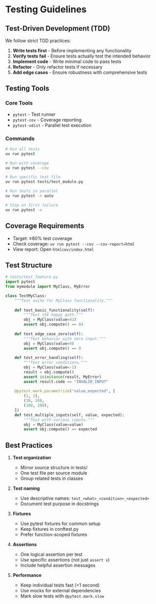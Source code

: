 # Testing Guidelines

## Test-Driven Development (TDD)

We follow strict TDD practices:

1. **Write tests first** - Before implementing any functionality
2. **Verify tests fail** - Ensure tests actually test the intended behavior
3. **Implement code** - Write minimal code to pass tests
4. **Refactor** - Only refactor tests if necessary
5. **Add edge cases** - Ensure robustness with comprehensive tests

## Testing Tools

### Core Tools
- `pytest` - Test runner
- `pytest-cov` - Coverage reporting
- `pytest-xdist` - Parallel test execution

### Commands
```bash
# Run all tests
uv run pytest

# Run with coverage
uv run pytest --cov

# Run specific test file
uv run pytest tests/test_module.py

# Run tests in parallel
uv run pytest -n auto

# Stop on first failure
uv run pytest -x
```

## Coverage Requirements

- Target: ≥80% test coverage
- Check coverage: `uv run pytest --cov --cov-report=html`
- View report: Open `htmlcov/index.html`

## Test Structure

```python
# tests/test_feature.py
import pytest
from mymodule import MyClass, MyError

class TestMyClass:
    """Test suite for MyClass functionality."""
    
    def test_basic_functionality(self):
        """Test the happy path."""
        obj = MyClass(value=42)
        assert obj.compute() == 84
    
    def test_edge_case_zero(self):
        """Test behavior with zero input."""
        obj = MyClass(value=0)
        assert obj.compute() == 0
    
    def test_error_handling(self):
        """Test error conditions."""
        obj = MyClass(value=-1)
        result = obj.compute()
        assert isinstance(result, MyError)
        assert result.code == "INVALID_INPUT"
    
    @pytest.mark.parametrize("value,expected", [
        (1, 2),
        (10, 20),
        (100, 200),
    ])
    def test_multiple_inputs(self, value, expected):
        """Test with various inputs."""
        obj = MyClass(value=value)
        assert obj.compute() == expected
```

## Best Practices

1. **Test organization**
   - Mirror source structure in tests/
   - One test file per source module
   - Group related tests in classes

2. **Test naming**
   - Use descriptive names: `test_<what>_<condition>_<expected>`
   - Document test purpose in docstrings

3. **Fixtures**
   - Use pytest fixtures for common setup
   - Keep fixtures in conftest.py
   - Prefer function-scoped fixtures

4. **Assertions**
   - One logical assertion per test
   - Use specific assertions (not just `assert x`)
   - Include helpful assertion messages

5. **Performance**
   - Keep individual tests fast (<1 second)
   - Use mocks for external dependencies
   - Mark slow tests with `@pytest.mark.slow`